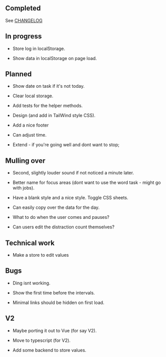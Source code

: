 ## Completed

See [CHANGELOG](CHANGELOG.md)

## In progress

- Store log in localStorage.

- Show data in localStorage on page load.

## Planned

- Show date on task if it's not today.

- Clear local storage.

- Add tests for the helper methods.

- Design (and add in TailWind style CSS).

- Add a nice footer

- Can adjust time.

- Extend - if you're going well and dont want to stop;

## Mulling over

- Second, slightly louder sound if not noticed a minute later.

- Better name for focus areas (dont want to use the word task - might go with jobs).

- Have a blank style and a nice style. Toggle CSS sheets.

- Can easily copy over the data for the day.

- What to do when the user comes and pauses?

- Can users edit the distraction count themselves?

## Technical work

- Make a store to edit values

## Bugs

- Ding isnt working.

- Show the first time before the intervals.

- Minimal links should be hidden on first load.

## V2
- Maybe porting it out to Vue (for say V2).

- Move to typescript (for V2).

- Add some backend to store values.
